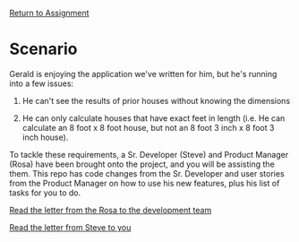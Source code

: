 [Return to Assignment](./assignment.md)

# Scenario

Gerald is enjoying the application we've written for him, but he's running into a few issues:

  1. He can't see the results of prior houses without knowing the dimensions

  2. He can only calculate houses that have exact feet in length (i.e. He can calculate an 8 foot x 8 foot house, but not an 8 foot 3 inch x 8 foot 3 inch house).

To tackle these requirements, a Sr. Developer (Steve) and Product Manager (Rosa) have been brought onto the project, and you will be assisting the them. This repo has code changes from the Sr. Developer and user stories from the Product Manager on how to use his new features, plus his list of tasks for you to do.

[Read the letter from the Rosa to the development team](./user-stories.md)

[Read the letter from Steve to you](./sr-dev.md)